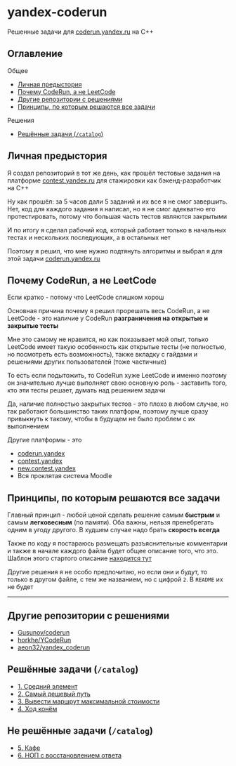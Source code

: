 # yandex-coderun

Решенные задачи для [coderun.yandex.ru](https://coderun.yandex.ru/) на C++

## Оглавление

Общее
- [Личная предыстория](#личная-предыстория)
- [Почему CodeRun, а не LeetCode](#почему-coderun-а-не-leetcode)
- [Другие репозитории с решениями](#другие-репозитории-с-решениями)
- [Принципы, по которым решаются все задачи](#принципы-по-которым-решаются-все-задачи)

Решения
- [Решённые задачи (`/catalog`)](#решённые-задачи-catalog)


## Личная предыстория
Я создал репозиторий в тот же день, как прошёл тестовые задания на 
платформе [contest.yandex.ru](https://contest.yandex.ru/) для 
стажировки как бэкенд-разработчик на C++

Ну как прошёл: за 5 часов дали 5 заданий и их все я не смог завершить.
Нет, код для каждого задания я написал, но я не смог адекватно его
протестировать, потому что большая часть тестов являются закрытыми

И по итогу я сделал рабочий код, который работает только в начальных тестах
и нескольких последующих, а в остальных нет

Поэтому я решил, что мне нужно подтянуть алгоритмы и выбрал я для
этой задачи [coderun.yandex.ru](https://coderun.yandex.ru/)


## Почему CodeRun, а не LeetCode
Если кратко - потому что LeetCode слишком хорош

Основная причина почему я решил прорешать весь CodeRun, а не LeetCode - это
наличие у CodeRun **разграничения на открытые и закрытые тесты**

Мне это самому не нравится, но как показывает мой опыт, только LeetCode
имеет такую особенность как открытые тесты (не полностью, но посмотреть 
есть возможность), также вкладку с гайдами и решениями других пользователей
(тоже частичные)

То есть если подытожить, то CodeRun хуже LeetCode и именно поэтому он 
значительно лучше выполняет свою основную роль - заставить того,
кто эти тесты решает, думать над решением задачи

Да, наличие полностью закрытых тестов - это плохо в любом случае, но
так работают большинство таких платформ, поэтому лучше сразу привыкнуть
к такому, чтобы в будущем не было проблем с их выполнением

Другие платформы - это
- [coderun.yandex](https://coderun.yandex.ru/)
- [contest.yandex](https://contest.yandex.ru/)
- [new.contest.yandex](https://new.contest.yandex.ru/)
- Вся проклятая система Moodle


## Принципы, по которым решаются все задачи

Главный принцип - любой ценой сделать решение самым **быстрым** и 
самым **легковесным** (по памяти). Оба важны, нельзя пренебрегать
одним в угоду другого. В худшем случае надо брать **скорость всегда**

Также по коду я постараюсь размещать разъяснительные комментарии и 
также в начале каждого файла будет общее описание того, что это.
Шаблон этого стартого описание [находится тут](CREDITS_TEMPLATE.md)

Другие решения я не особо предпочитаю, но если они и будут, то только
в другом файле, с тем же названием, но с цифрой `2`. В `README` их не будет


---

## Другие репозитории с решениями

- [Gusunov/coderun](https://github.com/Gosunov/coderun)
- [horkhe/YCodeRun](https://github.com/horkhe/YCodeRun)
- [aeon32/yandex_coderun](https://github.com/aeon32/yandex_coderun)

## Решённые задачи (`/catalog`)

- [1. Средний элемент](catalog/01-median-out-of-three.cpp)
- [2. Самый дешевый путь](catalog/02-cheapest-way.cpp)
- [3. Вывести маршрут максимальной стоимости](catalog/03-print-the-route-of-the-maximum-cost.cpp)
- [4. Ход конём](catalog/04-knight-move.cpp)

## Не решённые задачи (`/catalog`)
- [5. Кафе](catalog/05-cafe.cpp)
- [6. НОП с восстановлением ответа](catalog/06-nop-with-response-recovery.cpp)
